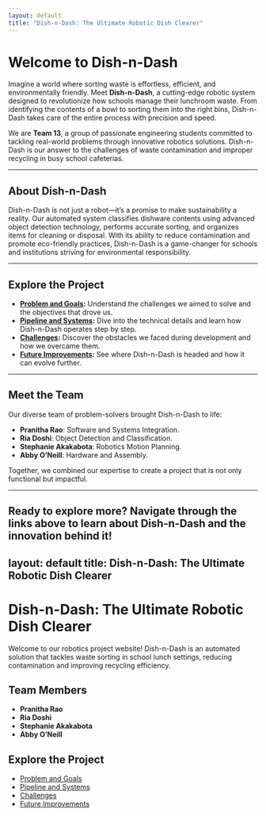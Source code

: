 ```yaml
---
layout: default
title: "Dish-n-Dash: The Ultimate Robotic Dish Clearer"
---
```


# Welcome to Dish-n-Dash

Imagine a world where sorting waste is effortless, efficient, and environmentally friendly. Meet **Dish-n-Dash**, a cutting-edge robotic system designed to revolutionize how schools manage their lunchroom waste. From identifying the contents of a bowl to sorting them into the right bins, Dish-n-Dash takes care of the entire process with precision and speed.

We are **Team 13**, a group of passionate engineering students committed to tackling real-world problems through innovative robotics solutions. Dish-n-Dash is our answer to the challenges of waste contamination and improper recycling in busy school cafeterias.

---

## About Dish-n-Dash

Dish-n-Dash is not just a robot—it’s a promise to make sustainability a reality. Our automated system classifies dishware contents using advanced object detection technology, performs accurate sorting, and organizes items for cleaning or disposal. With its ability to reduce contamination and promote eco-friendly practices, Dish-n-Dash is a game-changer for schools and institutions striving for environmental responsibility.

---

## Explore the Project

- **[Problem and Goals](problem.md):** Understand the challenges we aimed to solve and the objectives that drove us.
- **[Pipeline and Systems](pipeline.md):** Dive into the technical details and learn how Dish-n-Dash operates step by step.
- **[Challenges](challenges.md):** Discover the obstacles we faced during development and how we overcame them.
- **[Future Improvements](improvements.md):** See where Dish-n-Dash is headed and how it can evolve further.

---

## Meet the Team

Our diverse team of problem-solvers brought Dish-n-Dash to life:
- **Pranitha Rao**: Software and Systems Integration.
- **Ria Doshi**: Object Detection and Classification.
- **Stephanie Akakabota**: Robotics Motion Planning.
- **Abby O’Neill**: Hardware and Assembly.

Together, we combined our expertise to create a project that is not only functional but impactful.

---

Ready to explore more? Navigate through the links above to learn about Dish-n-Dash and the innovation behind it!
---
layout: default
title: Dish-n-Dash: The Ultimate Robotic Dish Clearer
---

# Dish-n-Dash: The Ultimate Robotic Dish Clearer

Welcome to our robotics project website! Dish-n-Dash is an automated solution that tackles waste sorting in school lunch settings, reducing contamination and improving recycling efficiency.

## Team Members
- **Pranitha Rao**
- **Ria Doshi**
- **Stephanie Akakabota**
- **Abby O’Neill**

## Explore the Project
- [Problem and Goals](problem.md)
- [Pipeline and Systems](pipeline.md)
- [Challenges](challenges.md)
- [Future Improvements](improvements.md)

